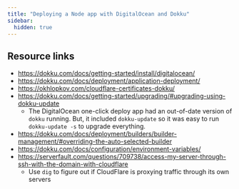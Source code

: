 ```yaml
---
title: "Deploying a Node app with DigitalOcean and Dokku"
sidebar:
  hidden: true
---
```


## Resource links

- https://dokku.com/docs/getting-started/install/digitalocean/
- https://dokku.com/docs/deployment/application-deployment/
- https://okhlopkov.com/cloudflare-certificates-dokku/
- https://dokku.com/docs/getting-started/upgrading/#upgrading-using-dokku-update
  - The DigitalOcean one-click deploy app had an out-of-date version of `dokku` running. But, it included `dokku-update` so it was easy to run `dokku-update -s` to upgrade everything.
- https://dokku.com/docs/deployment/builders/builder-management/#overriding-the-auto-selected-builder
- https://dokku.com/docs/configuration/environment-variables/
- https://serverfault.com/questions/709738/access-my-server-through-ssh-with-the-domain-with-cloudflare
  - Use `dig` to figure out if CloudFlare is proxying traffic through its own servers
